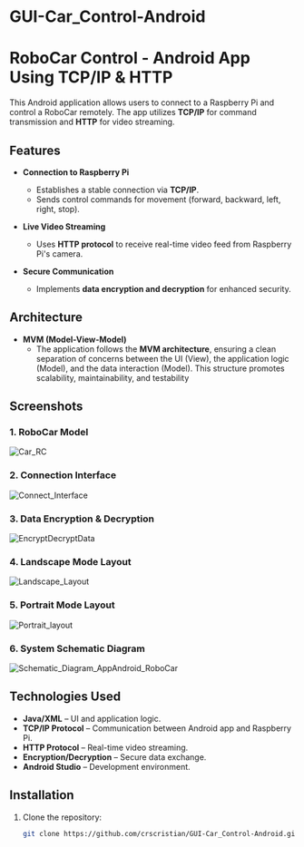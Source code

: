 # GUI-Car_Control-Android
# RoboCar Control - Android App Using TCP/IP & HTTP  

This Android application allows users to connect to a Raspberry Pi and control a RoboCar remotely. The app utilizes **TCP/IP** for command transmission and **HTTP** for video streaming.  

## Features  

- **Connection to Raspberry Pi**  
  - Establishes a stable connection via **TCP/IP**.  
  - Sends control commands for movement (forward, backward, left, right, stop).  

- **Live Video Streaming**  
  - Uses **HTTP protocol** to receive real-time video feed from Raspberry Pi's camera.  

- **Secure Communication**  
  - Implements **data encryption and decryption** for enhanced security.  

## Architecture  

- **MVM (Model-View-Model)**  
  - The application follows the **MVM architecture**, ensuring a clean separation of concerns between the UI (View), the application logic (Model), and the data interaction (Model). This structure promotes scalability, maintainability, and testability

## Screenshots  

### 1. RoboCar Model  
![Car_RC](Assets/Car_RC.png)  

### 2. Connection Interface  
![Connect_Interface](Assets/Connect_Interface.png)  

### 3. Data Encryption & Decryption  
![EncryptDecryptData](Assets/EncryptDecryptData.png)  

### 4. Landscape Mode Layout  
![Landscape_Layout](Assets/Landscape_Layout.png)  

### 5. Portrait Mode Layout  
![Portrait_layout](Assets/Portrait_Layout.png)  

### 6. System Schematic Diagram  
![Schematic_Diagram_AppAndroid_RoboCar](Assets/Schematic_Diagram_AppAndroid_RoboCar.png)  

## Technologies Used  

- **Java/XML** – UI and application logic.  
- **TCP/IP Protocol** – Communication between Android app and Raspberry Pi.  
- **HTTP Protocol** – Real-time video streaming.  
- **Encryption/Decryption** – Secure data exchange.  
- **Android Studio** – Development environment.  

## Installation  

1. Clone the repository:  
   ```sh
   git clone https://github.com/crscristian/GUI-Car_Control-Android.git
